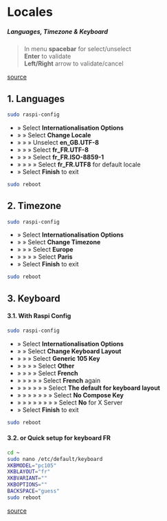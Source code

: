 # Locales
##### Languages, Timezone & Keyboard

> In menu **spacebar** for select/unselect<br>
> **Enter** to validate<br>
> **Left/Right** arrow to validate/cancel

[source](http://www.tropfacile.net/doku.php/raspberry-pi/comment-passer-votre-raspberry-en-francais)

## 1. Languages

```bash
sudo raspi-config
```
- » Select **Internationalisation Options**
- » » Select **Change Locale**
- » » » Unselect **en_GB.UTF-8**
- » » » Select **fr_FR.UTF-8**
- » » » Select **fr_FR.ISO-8859-1**
- » » » » Select **fr_FR.UTF8** for default locale
- » Select **Finish** to exit
```bash
sudo reboot
```

## 2. Timezone

```bash
sudo raspi-config
```
- » Select **Internationalisation Options**
- » » Select **Change Timezone**
- » » » Select **Europe**
- » » » » Select **Paris**
- » Select **Finish** to exit
```bash
sudo reboot
```

## 3. Keyboard

#### 3.1. With Raspi Config

```bash
sudo raspi-config
```
- » Select **Internationalisation Options**
- » » Select **Change Keyboard Layout**
- » » » Select **Generic 105 Key**
- » » » » Select **Other**
- » » » » Select **French**
- » » » » » Select **French** again
- » » » » » » Select **The default for keyboard layout**
- » » » » » » » Select **No Compose Key**
- » » » » » » » » Select **No** for X Server
- » Select **Finish** to exit
```bash
sudo reboot
```

#### 3.2. or Quick setup for keyboard FR

```bash
cd ~
sudo nano /etc/default/keyboard
XKBMODEL="pc105"
XKBLAYOUT="fr"
XKBVARIANT=""
XKBOPTIONS=""
BACKSPACE="guess"
sudo reboot
```

[source](http://raspberrypi.stackexchange.com/questions/10060/raspbian-keyboard-layout)

